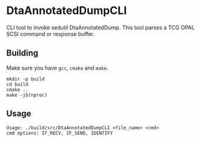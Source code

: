 # DtaAnnotatedDumpCLI

CLI tool to invoke sedutil DtaAnnotatedDump. This tool parses a TCG OPAL SCSI command or response buffer.

## Building

Make sure you have `gcc`, `cmake` and `make`.

```
mkdir -p build
cd build
cmake ..
make -j$(nproc)
```

## Usage

```
Usage: ./build/src/DtaAnnotatedDumpCLI <file_name> <cmd>
cmd options: IF_RECV, IF_SEND, IDENTIFY
```

